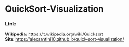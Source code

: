 # QuickSort-Visualization

### Link: 
**Wikipedia:** https://it.wikipedia.org/wiki/Quicksort   
**Site:** https://alexsantini10.github.io/quick-sort-visualization/
